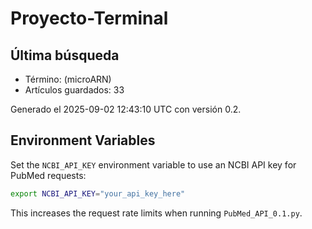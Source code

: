# Proyecto-Terminal

## Última búsqueda
- Término: (microARN)
- Artículos guardados: 33

Generado el 2025-09-02 12:43:10 UTC con versión 0.2.

## Environment Variables

Set the `NCBI_API_KEY` environment variable to use an NCBI API key for PubMed requests:

```bash
export NCBI_API_KEY="your_api_key_here"
```

This increases the request rate limits when running `PubMed_API_0.1.py`.
